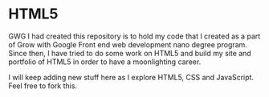# HTML5

GWG
I had created this repository is to hold my code that I created as a part of Grow with Google Front end web development nano degree program.  
Since then, I have tried to do some work on HTML5 and build my site and portfolio of HTML5 in order to have a moonlighting career.  

I will keep adding new stuff here as I explore HTML5, CSS and JavaScript. Feel free to fork this.

